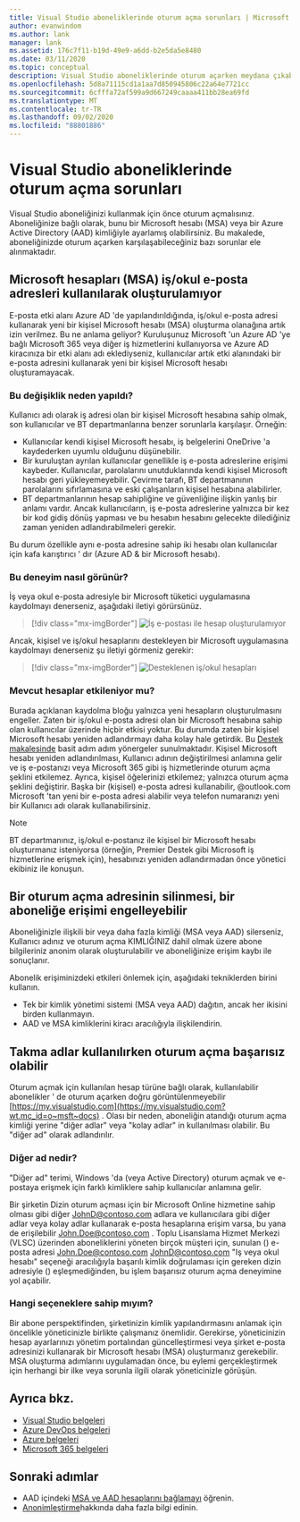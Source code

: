 ```yaml
---
title: Visual Studio aboneliklerinde oturum açma sorunları | Microsoft Docs
author: evanwindom
ms.author: lank
manager: lank
ms.assetid: 176c7f11-b19d-49e9-a6dd-b2e5da5e8480
ms.date: 03/11/2020
ms.topic: conceptual
description: Visual Studio aboneliklerinde oturum açarken meydana çıkabilecek sorunlar hakkında bilgi edinin
ms.openlocfilehash: 5d8a71115cd1a1aa7d850945806c22a64e7721cc
ms.sourcegitcommit: 6cfffa72af599a9d667249caaaa411bb28ea69fd
ms.translationtype: MT
ms.contentlocale: tr-TR
ms.lasthandoff: 09/02/2020
ms.locfileid: "88801886"
---
```

# <a name="issues-signing-in-to-visual-studio-subscriptions"></a>Visual Studio aboneliklerinde oturum açma sorunları
Visual Studio aboneliğinizi kullanmak için önce oturum açmalısınız.  Aboneliğinize bağlı olarak, bunu bir Microsoft hesabı (MSA) veya bir Azure Active Directory (AAD) kimliğiyle ayarlamış olabilirsiniz.  Bu makalede, aboneliğinizde oturum açarken karşılaşabileceğiniz bazı sorunlar ele alınmaktadır.

## <a name="microsoft-accounts-msa-cannot-be-created-using-workschool-email-addresses"></a>Microsoft hesapları (MSA) iş/okul e-posta adresleri kullanılarak oluşturulamıyor
E-posta etki alanı Azure AD 'de yapılandırıldığında, iş/okul e-posta adresi kullanarak yeni bir kişisel Microsoft hesabı (MSA) oluşturma olanağına artık izin verilmez. Bu ne anlama geliyor? Kuruluşunuz Microsoft 'un Azure AD 'ye bağlı Microsoft 365 veya diğer iş hizmetlerini kullanıyorsa ve Azure AD kiracınıza bir etki alanı adı eklediyseniz, kullanıcılar artık etki alanındaki bir e-posta adresini kullanarak yeni bir kişisel Microsoft hesabı oluşturamayacak.

### <a name="why-was-this-change-made"></a>Bu değişiklik neden yapıldı?
Kullanıcı adı olarak iş adresi olan bir kişisel Microsoft hesabına sahip olmak, son kullanıcılar ve BT departmanlarına benzer sorunlarla karşılaşır. Örneğin:
- Kullanıcılar kendi kişisel Microsoft hesabı, iş belgelerini OneDrive 'a kaydederken uyumlu olduğunu düşünebilir.
- Bir kuruluştan ayrılan kullanıcılar genellikle iş e-posta adreslerine erişimi kaybeder. Kullanıcılar, parolalarını unutduklarında kendi kişisel Microsoft hesabı geri yükleyemeyebilir. Çevirme tarafı, BT departmanının parolalarını sıfırlamasına ve eski çalışanların kişisel hesabına alabilirler.
- BT departmanlarının hesap sahipliğine ve güvenliğine ilişkin yanlış bir anlamı vardır. Ancak kullanıcıların, iş e-posta adreslerine yalnızca bir kez bir kod gidiş dönüş yapması ve bu hesabın hesabını gelecekte dilediğiniz zaman yeniden adlandırabilmeleri gerekir.

Bu durum özellikle aynı e-posta adresine sahip iki hesabı olan kullanıcılar için kafa karıştırıcı ' dır (Azure AD & bir Microsoft hesabı).

### <a name="what-does-this-experience-look-like"></a>Bu deneyim nasıl görünür?
İş veya okul e-posta adresiyle bir Microsoft tüketici uygulamasına kaydolmayı denerseniz, aşağıdaki iletiyi görürsünüz.

   > [!div class="mx-imgBorder"]
   > ![İş e-postası ile hesap oluşturulamıyor](_img/sign-in-issues/cannot-use-work-email.png)

Ancak, kişisel ve iş/okul hesaplarını destekleyen bir Microsoft uygulamasına kaydolmayı denerseniz şu iletiyi görmeniz gerekir:

   > [!div class="mx-imgBorder"]
   > ![Desteklenen iş/okul hesapları](_img/sign-in-issues/existing-account.png)

### <a name="are-existing-accounts-affected"></a>Mevcut hesaplar etkileniyor mu?
Burada açıklanan kaydolma bloğu yalnızca yeni hesapların oluşturulmasını engeller. Zaten bir iş/okul e-posta adresi olan bir Microsoft hesabına sahip olan kullanıcılar üzerinde hiçbir etkisi yoktur. Bu durumda zaten bir kişisel Microsoft hesabı yeniden adlandırmayı daha kolay hale getirdik. Bu [Destek makalesinde](https://windows.microsoft.com/en-US/Windows/rename-personal-microsoft-account) basit adım adım yönergeler sunulmaktadır. Kişisel Microsoft hesabı yeniden adlandırılması, Kullanıcı adının değiştirilmesi anlamına gelir ve iş e-postanızı veya Microsoft 365 gibi iş hizmetlerinde oturum açma şeklini etkilemez. Ayrıca, kişisel öğelerinizi etkilemez; yalnızca oturum açma şeklini değiştirir. Başka bir (kişisel) e-posta adresi kullanabilir, @outlook.com Microsoft 'tan yeni bir e-posta adresi alabilir veya telefon numaranızı yeni bir Kullanıcı adı olarak kullanabilirsiniz.

> [!NOTE]
> BT departmanınız, iş/okul e-postanız ile kişisel bir Microsoft hesabı oluşturmanız isteniyorsa (örneğin, Premier Destek gibi Microsoft iş hizmetlerine erişmek için), hesabınızı yeniden adlandırmadan önce yönetici ekibiniz ile konuşun.

## <a name="deleting-a-sign-in-address-may-prevent-access-to-a-subscription"></a>Bir oturum açma adresinin silinmesi, bir aboneliğe erişimi engelleyebilir
Aboneliğinizle ilişkili bir veya daha fazla kimliği (MSA veya AAD) silerseniz, Kullanıcı adınız ve oturum açma KIMLIĞINIZ dahil olmak üzere abone bilgileriniz anonim olarak oluşturulabilir ve aboneliğinize erişim kaybı ile sonuçlanır.

Abonelik erişiminizdeki etkileri önlemek için, aşağıdaki tekniklerden birini kullanın.
- Tek bir kimlik yönetimi sistemi (MSA veya AAD) dağıtın, ancak her ikisini birden kullanmayın.
- AAD ve MSA kimliklerini kiracı aracılığıyla ilişkilendirin.

## <a name="signing-in-may-fail-when-using-aliases"></a>Takma adlar kullanılırken oturum açma başarısız olabilir
Oturum açmak için kullanılan hesap türüne bağlı olarak, kullanılabilir abonelikler ' de oturum açarken doğru görüntülenmeyebilir [https://my.visualstudio.com](https://my.visualstudio.com?wt.mc_id=o~msft~docs) . Olası bir neden, aboneliğin atandığı oturum açma kimliği yerine "diğer adlar" veya "kolay adlar" in kullanılması olabilir. Bu "diğer ad" olarak adlandırılır.

### <a name="what-is-aliasing"></a>Diğer ad nedir?
"Diğer ad" terimi, Windows 'da (veya Active Directory) oturum açmak ve e-postaya erişmek için farklı kimliklere sahip kullanıcılar anlamına gelir.

Bir şirketin Dizin oturum açması için bir Microsoft Online hizmetine sahip olması gibi diğer JohnD@contoso.com adlara ve kullanıcılara gibi diğer adlar veya kolay adlar kullanarak e-posta hesaplarına erişim varsa, bu yana de erişilebilir John.Doe@contoso.com . Toplu Lisanslama Hizmet Merkezi (VLSC) üzerinden aboneliklerini yöneten birçok müşteri için, sunulan () e-posta adresi John.Doe@contoso.com JohnD@contoso.com "Iş veya okul hesabı" seçeneği aracılığıyla başarılı kimlik doğrulaması için gereken dizin adresiyle () eşleşmediğinden, bu işlem başarısız oturum açma deneyimine yol açabilir.

### <a name="what-options-do-i-have"></a>Hangi seçeneklere sahip mıyım?
Bir abone perspektifinden, şirketinizin kimlik yapılandırmasını anlamak için öncelikle yöneticinizle birlikte çalışmanız önemlidir. Gerekirse, yöneticinizin hesap ayarlarınızı yönetim portalından güncelleştirmesi veya şirket e-posta adresinizi kullanarak bir Microsoft hesabı (MSA) oluşturmanız gerekebilir. MSA oluşturma adımlarını uygulamadan önce, bu eylemi gerçekleştirmek için herhangi bir ilke veya sorunla ilgili olarak yöneticinizle görüşün. 

## <a name="see-also"></a>Ayrıca bkz.
- [Visual Studio belgeleri](https://docs.microsoft.com/visualstudio/)
- [Azure DevOps belgeleri](https://docs.microsoft.com/azure/devops/)
- [Azure belgeleri](https://docs.microsoft.com/azure/)
- [Microsoft 365 belgeleri](https://docs.microsoft.com/microsoft-365/)

## <a name="next-steps"></a>Sonraki adımlar
- AAD içindeki [MSA ve AAD hesaplarını bağlamayı](/azure/active-directory/b2b/add-users-administrator) öğrenin.
- [Anonimleştirme](anonymization.md)hakkında daha fazla bilgi edinin.
